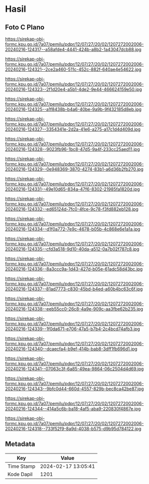 # Hasil

## Foto C Plano

https://sirekap-obj-formc.kpu.go.id/7a07/pemilu/pdpr/12/07/27/20/02/1207272002006-20240216-124317--a58afde4-4441-424b-a8b2-1a43047dcb88.jpg

https://sirekap-obj-formc.kpu.go.id/7a07/pemilu/pdpr/12/07/27/20/02/1207272002006-20240216-124321--2ce2a460-511c-452c-882f-640ae4e54622.jpg

https://sirekap-obj-formc.kpu.go.id/7a07/pemilu/pdpr/12/07/27/20/02/1207272002006-20240216-124323--2f1d20e4-a5b1-4de2-9e44-466624159e50.jpg

https://sirekap-obj-formc.kpu.go.id/7a07/pemilu/pdpr/12/07/27/20/02/1207272002006-20240216-124325--a1f8438b-b4a6-40be-9a9b-9f432185d8eb.jpg

https://sirekap-obj-formc.kpu.go.id/7a07/pemilu/pdpr/12/07/27/20/02/1207272002006-20240216-124327--3354341e-2d2a-41e6-a275-a17c1d4d409d.jpg

https://sirekap-obj-formc.kpu.go.id/7a07/pemilu/pdpr/12/07/27/20/02/1207272002006-20240216-124328--9023fb96-1bc8-47d5-9a4f-233cc25aed11.jpg

https://sirekap-obj-formc.kpu.go.id/7a07/pemilu/pdpr/12/07/27/20/02/1207272002006-20240216-124329--0e948369-3870-4274-83b1-a6d36b2fb270.jpg

https://sirekap-obj-formc.kpu.go.id/7a07/pemilu/pdpr/12/07/27/20/02/1207272002006-20240216-124331--49e10d65-834a-47f6-8302-21985fa1820d.jpg

https://sirekap-obj-formc.kpu.go.id/7a07/pemilu/pdpr/12/07/27/20/02/1207272002006-20240216-124332--ed65124d-7fc0-4fce-9c78-f3fd882eb128.jpg

https://sirekap-obj-formc.kpu.go.id/7a07/pemilu/pdpr/12/07/27/20/02/1207272002006-20240216-124334--d1f0a772-7e9c-4678-b05b-4c868e6e1a1a.jpg

https://sirekap-obj-formc.kpu.go.id/7a07/pemilu/pdpr/12/07/27/20/02/1207272002006-20240216-124335--cfd3a518-9d10-40da-a512-0a7b02f787c8.jpg

https://sirekap-obj-formc.kpu.go.id/7a07/pemilu/pdpr/12/07/27/20/02/1207272002006-20240216-124336--8a3ccc9a-1d43-427d-b05e-61adc58d43bc.jpg

https://sirekap-obj-formc.kpu.go.id/7a07/pemilu/pdpr/12/07/27/20/02/1207272002006-20240216-124337--81ad7773-c830-45bd-b4ed-a60b4bc63c6f.jpg

https://sirekap-obj-formc.kpu.go.id/7a07/pemilu/pdpr/12/07/27/20/02/1207272002006-20240216-124338--eeb55cc0-26c8-4a9e-909c-aa3fbe62b235.jpg

https://sirekap-obj-formc.kpu.go.id/7a07/pemilu/pdpr/12/07/27/20/02/1207272002006-20240216-124339--1f0da671-e706-47a5-b7b4-2c4bcd74afb3.jpg

https://sirekap-obj-formc.kpu.go.id/7a07/pemilu/pdpr/12/07/27/20/02/1207272002006-20240216-124340--dcaecfa4-b9ef-414b-bab8-3dff1fb696d1.jpg

https://sirekap-obj-formc.kpu.go.id/7a07/pemilu/pdpr/12/07/27/20/02/1207272002006-20240216-124341--07063c3f-6a85-49ea-9864-06c2504d4d69.jpg

https://sirekap-obj-formc.kpu.go.id/7a07/pemilu/pdpr/12/07/27/20/02/1207272002006-20240216-124343--9bfc0d44-660d-4557-829b-bec8ca42be87.jpg

https://sirekap-obj-formc.kpu.go.id/7a07/pemilu/pdpr/12/07/27/20/02/1207272002006-20240216-124344--414a5c6b-ba18-4af5-aba9-220830f4867e.jpg

https://sirekap-obj-formc.kpu.go.id/7a07/pemilu/pdpr/12/07/27/20/02/1207272002006-20240216-124318--733f52f9-8a9d-4038-b575-d9b95d784122.jpg


## Metadata

| Key        | Value               |
| ---------- | ------------------- |
| Time Stamp | 2024-02-17 13:05:41 |
| Kode Dapil | 1201                |




